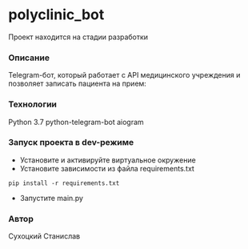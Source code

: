 # polyclinic_bot
Проект находится на стадии разработки
### Описание
Telegram-бот, который работает с API медицинского учреждения и позволяет записать пациента на прием:

### Технологии
Python 3.7
python-telegram-bot
aiogram
### Запуск проекта в dev-режиме
- Установите и активируйте виртуальное окружение
- Установите зависимости из файла requirements.txt
```
pip install -r requirements.txt
``` 
- Запустите main.py

### Автор
Сухоцкий Станислав
